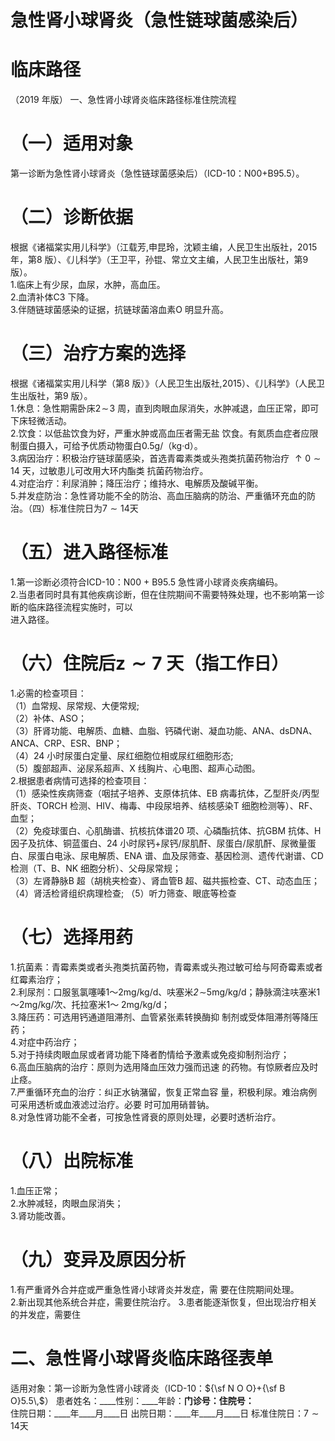 # 急性肾小球肾炎（急性链球菌感染后）  
# 临床路径  
（2019 年版） 一、急性肾小球肾炎临床路径标准住院流程  
# （一）适用对象  
第一诊断为急性肾小球肾炎（急性链球菌感染后）（ICD-10：N00+B95.5）。  
# （二）诊断依据  
根据《诸福棠实用儿科学》（江载芳,申昆玲，沈颖主编，人民卫生出版社，2015 年，第8 版）、《儿科学》（王卫平，孙锟、常立文主编，人民卫生出版社，第9 版）。  
1.临床上有少尿，血尿，水肿，高血压。  
2.血清补体C3 下降。  
3.伴随链球菌感染的证据，抗链球菌溶血素O 明显升高。  
# （三）治疗方案的选择  
根据《诸福棠实用儿科学（第8 版）》（人民卫生出版社,2015）、《儿科学》（人民卫生出版社，第9 版）。  
1.休息：急性期需卧床$\mathcal{2}\!\sim\!3$ 周，直到肉眼血尿消失，水肿减退，血压正常，即可下床轻微活动。  
2.饮食：以低盐饮食为好，严重水肿或高血压者需无盐 饮食。有氮质血症者应限制蛋白摄入，可给予优质动物蛋白0.5g/（kg·d）。  
3.病因治疗：积极治疗链球菌感染，首选青霉素类或头孢类抗菌药物治疗 $\uparrow0{\sim}14$  天，过敏患儿可改用大环内酯类 抗菌药物治疗。  
4.对症治疗：利尿消肿；降压治疗；维持水、电解质及酸碱平衡。  
5.并发症防治：急性肾功能不全的防治、高血压脑病的防治、严重循环充血的防治。（四）标准住院日为$\scriptstyle{7\sim14}$天  
# （五）进入路径标准  
1.第一诊断必须符合ICD-10：N00 $+$ B95.5 急性肾小球肾炎疾病编码。  
2.当患者同时具有其他疾病诊断，但在住院期间不需要特殊处理，也不影响第一诊断的临床路径流程实施时，可以  
进入路径。  
# （六）住院后$\mathbf{z}{\sim}\mathbf{7}$ 天（指工作日）  
1.必需的检查项目：  
（1）血常规、尿常规、大便常规;  
（2）补体、ASO；  
（3）肝肾功能、电解质、血糖、血脂、钙磷代谢、凝血功能、ANA、dsDNA、ANCA、CRP、ESR、BNP；  
（4）24 小时尿蛋白定量、尿红细胞位相或尿红细胞形态;  
（5）腹部超声、泌尿系超声、X 线胸片、心电图、超声心动图。  
2.根据患者病情可选择的检查项目：  
（1）感染性疾病筛查（咽拭子培养、支原体抗体、EB 病毒抗体，乙型肝炎/丙型肝炎、TORCH 检测、HIV、梅毒、中段尿培养、结核感染T 细胞检测等）、RF、血型；  
（2）免疫球蛋白、心肌酶谱、抗核抗体谱20 项、心磷酯抗体、抗GBM 抗体、H 因子及抗体、铜蓝蛋白、24 小时尿钙+尿钙/尿肌酐、尿蛋白/尿肌酐、尿微量蛋白、尿蛋白电泳、尿电解质、ENA 谱、血及尿筛查、基因检测、遗传代谢谱、CD检测（T、B、NK 细胞分析）、父母尿常规；  
（3）左肾静脉B 超（胡桃夹检查）、肾血管B 超、磁共振检查、CT、动态血压；  
（4）肾活检肾组织病理检查; （5）听力筛查、眼底等检查  
# （七）选择用药  
1.抗菌素：青霉素类或者头孢类抗菌药物，青霉素或头孢过敏可给与阿奇霉素或者红霉素治疗；  
2.利尿剂：口服氢氯噻嗪1～2mg/kg/d、呋塞米$\mathsfit{2}\!\sim$5mg/kg/d；静脉滴注呋塞米1～2mg/kg/次、托拉塞米1～ 2mg/kg/d；  
3.降压药：可选用钙通道阻滞剂、血管紧张素转换酶抑 制剂或受体阻滞剂等降压药；  
4.对症中药治疗；  
5.对于持续肉眼血尿或者肾功能下降者酌情给予激素或免疫抑制剂治疗；  
6.高血压脑病的治疗：原则为选用降血压效力强而迅速 的药物。有惊厥者应及时止痉。  
7.严重循环充血的治疗：纠正水钠潴留，恢复正常血容 量，积极利尿。难治病例可采用透析或血液滤过治疗。必要 时可加用硝普钠。  
8.对急性肾功能不全者，可按急性肾衰的原则处理，必要时透析治疗。  
# （八）出院标准  
1.血压正常；  
2.水肿减轻，肉眼血尿消失；  
3.肾功能改善。  
# （九）变异及原因分析  
1.有严重肾外合并症或严重急性肾小球肾炎并发症，需 要在住院期间处理。  
2.新出现其他系统合并症，需要住院治疗。 3.患者能逐渐恢复，但出现治疗相关的并发症，需要住  
#    二、急性肾小球肾炎临床路径表单  
适用对象：第一诊断为急性肾小球肾炎（ICD-10：${\sf N O O}+{\sf B O}5.5\,$） 患者姓名：____性别：____年龄：____门诊号：____住院号：________  
住院日期：____年____月____日 出院日期：____年____月____日 标准住院日：$7{\sim}14$天  
